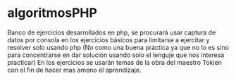 # algoritmosPHP
Banco de ejercicios desarrollados en php, se procurará usar captura de datos por consola en los ejercicios básicos para limitarse a ejercitar y resolver solo usando php (No como una buena práctica ya que no lo es sino para concentrarse en dar solución usando solo el lenguje que nos interesa practicar)
En los ejercicios se usarán temas de la obra del maestro Tokien con el fin de hacer mas ameno el aprendizaje.

